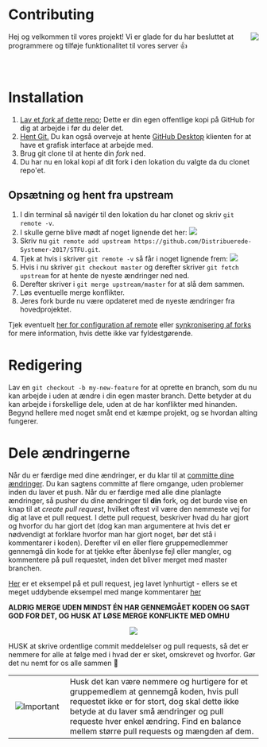 # Contributing 

<img align="right" src="http://i.imgur.com/k8NZMmV.gif">

Hej og velkommen til vores projekt! Vi er glade for du har besluttet at programmere og tilføje funktionalitet til vores server :+1: 
<br /> <br /> <br /> 

# Installation

1. [Lav et *fork* af dette repo](https://help.github.com/articles/fork-a-repo/); Dette er din egen offentlige kopi på GitHub for dig at arbejde i før du deler det. 
2. [Hent Git.](https://git-scm.com/) Du kan også overveje at hente [GitHub Desktop](https://desktop.github.com/) klienten for at have et grafisk interface at arbejde med.
3. Brug git clone til at hente din *fork* ned. 
4. Du har nu en lokal kopi af dit fork i den lokation du valgte da du clonet repo'et. 

## Opsætning og hent fra upstream

1. I din terminal så navigér til den lokation du har clonet og skriv `git remote -v`.
2. I skulle gerne blive mødt af noget lignende det her: <img src="https://i.imgur.com/fwVey9d.png">
3. Skriv nu `git remote add upstream https://github.com/Distribuerede-Systemer-2017/STFU.git`.
4. Tjek at hvis i skriver `git remote -v` så får i noget lignende frem: <img src="https://i.imgur.com/N2HMsvw.png">
5. Hvis i nu skriver `git checkout master` og derefter skriver `git fetch upstream` for at hente de nyeste ændringer ned ned. 
6. Derefter skriver i `git merge upstream/master` for at slå dem sammen. 
7. Løs eventuelle merge konflikter.
8. Jeres fork burde nu være opdateret med de nyeste ændringer fra hovedprojektet. 

Tjek eventuelt [her for configuration af remote](https://help.github.com/articles/configuring-a-remote-for-a-fork/) eller [synkronisering af forks](https://help.github.com/articles/syncing-a-fork/) for mere information, hvis dette ikke var fyldestgørende. 

# Redigering

Lav en `git checkout -b my-new-feature` for at oprette en branch, som du nu kan arbejde i uden at ændre i din egen master branch. Dette betyder at du kan arbejde i forskellige dele, uden at de har konflikter med hinanden. Begynd hellere med noget småt end et kæmpe projekt, og se hvordan alting fungerer. 

# Dele ændringerne

Når du er færdige med dine ændringer, er du klar til at [committe dine ændringer](http://dont-be-afraid-to-commit.readthedocs.io/en/latest/git/commandlinegit.html). Du kan sagtens committe af flere omgange, uden problemer inden du laver et push. Når du er færdige med alle dine planlagte ændringer, så pusher du dine ændringer til **din** fork, og det burde vise en knap til at *create pull request*, hvilket oftest vil være den nemmeste vej for dig at lave et pull request. I dette pull request, beskriver hvad du har gjort og hvorfor du har gjort det (dog kan man argumentere at hvis det er nødvendigt at forklare hvorfor man har gjort noget, bør det stå i kommentarer i koden). Derefter vil en eller flere gruppemedlemmer gennemgå din kode for at tjekke efter åbenlyse fejl eller mangler, og kommentere på pull requestet, inden det bliver merget med master branchen. 


[Her](https://github.com/Distribuerede-Systemer-2017/STFU/pull/21) er et eksempel på et pull request, jeg lavet lynhurtigt - ellers se et meget uddybende eksempel med mange kommentarer [her](https://github.com/WoWAnalyzer/WoWAnalyzer/pull/468)


**ALDRIG MERGE UDEN MINDST ÉN HAR GENNEMGÅET KODEN OG SAGT GOD FOR DET, OG HUSK AT LØSE MERGE KONFLIKTE MED OMHU** 

<p align="center">
   <img src="https://media.giphy.com/media/111ebonMs90YLu/giphy.gif">
</p>

HUSK at skrive ordentlige commit meddelelser og pull requests, så det er nemmere for alle at følge med i hvad der er sket, omskrevet og hvorfor. Gør det nu nemt for os alle sammen :pray: 

<table align="center">
  <tr>
    <td align="center" width="100"><img src="https://cdn1.iconfinder.com/data/icons/CrystalClear/48x48/apps/important.png" alt="Important"></td>
    <td>Husk det kan være nemmere og hurtigere for et gruppemedlem at gennemgå koden, hvis pull requestet ikke er for stort, dog skal dette ikke betyde at du laver små ændringer og pull requeste hver enkel ændring. Find en balance mellem større pull requests og mængden af dem.</td>
  </tr>
</table>
